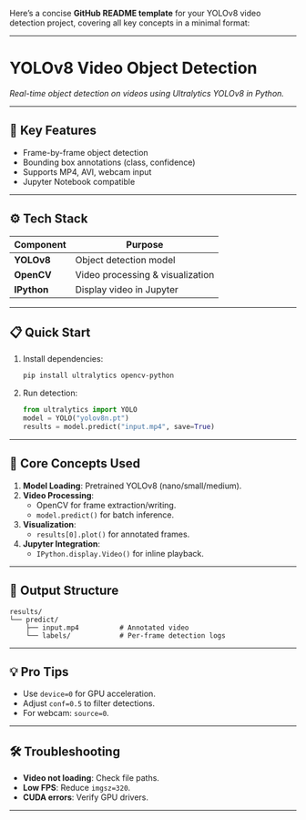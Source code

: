 Here’s a concise **GitHub README template** for your YOLOv8 video detection project, covering all key concepts in a minimal format:

---

# **YOLOv8 Video Object Detection**  
*Real-time object detection on videos using Ultralytics YOLOv8 in Python.*

---

## **🚀 Key Features**  
- Frame-by-frame object detection  
- Bounding box annotations (class, confidence)  
- Supports MP4, AVI, webcam input  
- Jupyter Notebook compatible  

---

## **⚙️ Tech Stack**  
| Component       | Purpose                          |  
|-----------------|----------------------------------|  
| **YOLOv8**      | Object detection model           |  
| **OpenCV**      | Video processing & visualization |  
| **IPython**     | Display video in Jupyter         |  

---

## **📋 Quick Start**  
1. Install dependencies:  
   ```bash  
   pip install ultralytics opencv-python  
   ```  
2. Run detection:  
   ```python  
   from ultralytics import YOLO  
   model = YOLO("yolov8n.pt")  
   results = model.predict("input.mp4", save=True)  
   ```  

---

## **🎯 Core Concepts Used**  
1. **Model Loading**: Pretrained YOLOv8 (nano/small/medium).  
2. **Video Processing**:  
   - OpenCV for frame extraction/writing.  
   - `model.predict()` for batch inference.  
3. **Visualization**:  
   - `results[0].plot()` for annotated frames.  
4. **Jupyter Integration**:  
   - `IPython.display.Video()` for inline playback.  

---

## **📂 Output Structure**  
```  
results/  
└── predict/  
    ├── input.mp4          # Annotated video  
    └── labels/            # Per-frame detection logs  
```

---

## **💡 Pro Tips**  
- Use `device=0` for GPU acceleration.  
- Adjust `conf=0.5` to filter detections.  
- For webcam: `source=0`.  

---

## **🛠️ Troubleshooting**  
- **Video not loading**: Check file paths.  
- **Low FPS**: Reduce `imgsz=320`.  
- **CUDA errors**: Verify GPU drivers.  

---

